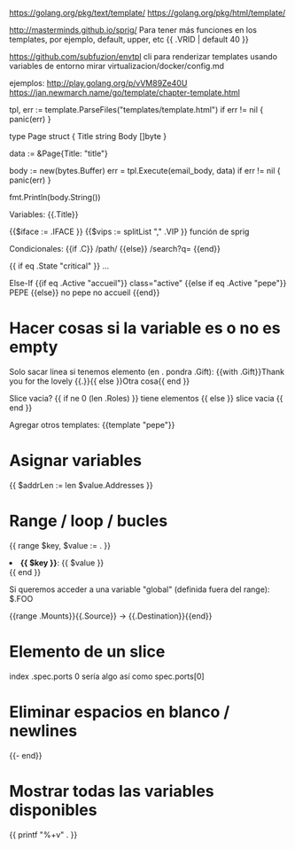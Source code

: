 https://golang.org/pkg/text/template/
https://golang.org/pkg/html/template/

http://masterminds.github.io/sprig/
Para tener más funciones en los templates, por ejemplo, default, upper, etc
{{ .VRID | default 40 }}

https://github.com/subfuzion/envtpl
cli para renderizar templates usando variables de entorno
mirar virtualizacion/docker/config.md


ejemplos:
http://play.golang.org/p/vVM89Ze40U
https://jan.newmarch.name/go/template/chapter-template.html


  tpl, err := template.ParseFiles("templates/template.html")
  if err != nil {
    panic(err)
  }

  type Page struct {
    Title string
    Body  []byte
  }
  
  data := &Page{Title: "title"} 
  
  body := new(bytes.Buffer)
  err = tpl.Execute(email_body, data)
  if err != nil {
    panic(err)
  }
  
  fmt.Println(body.String())


Variables:
{{.Title}}

{{$iface := .IFACE }}
{{$vips := splitList "," .VIP }}
  función de sprig


Condicionales:
{{if .C}}
  /path/
{{else}}
  /search?q=
{{end}}

{{ if eq .State "critical" }}
...

Else-If
{{if eq .Active "accueil"}}
class="active"
{{else if eq .Active "pepe"}}
PEPE
{{else}}
no pepe no accueil
{{end}}


# Hacer cosas si la variable es o no es empty
Solo sacar linea si tenemos elemento (en . pondra .Gift):
{{with .Gift}}Thank you for the lovely {{.}}{{ else }}Otra cosa{{ end }}


Slice vacia?
{{ if ne 0 (len .Roles) }}
tiene elementos
{{ else }}
slice vacia
{{ end }}

Agregar otros templates:
{{template "pepe"}}



# Asignar variables
{{ $addrLen := len $value.Addresses }}



# Range / loop / bucles
{{ range $key, $value := . }}
 <li><strong>{{ $key }}</strong>: {{ $value }}</li>
{{ end }}

Si queremos acceder a una variable "global" (definida fuera del range): $.FOO


{{range .Mounts}}{{.Source}} -> {{.Destination}}{{end}}


# Elemento de un slice
index .spec.ports 0
sería algo así como spec.ports[0]


# Eliminar espacios en blanco / newlines
{{- end}}


# Mostrar todas las variables disponibles
{{ printf "%+v" . }}
